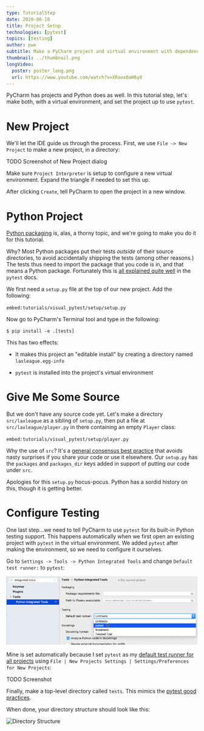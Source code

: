 ```yaml
---
type: TutorialStep
date: 2020-06-10
title: Project Setup
technologies: [pytest]
topics: [testing]
author: pwe
subtitle: Make a PyCharm project and virtual environment with dependencies, then configure PyCharm to use pytest.
thumbnail: ../thumbnail.png
longVideo:
  poster: poster_long.png
  url: https://www.youtube.com/watch?v=XRaox0aH6y0
---
```


PyCharm has projects and Python does as well.
In this tutorial step, let's make both, with a virtual environment, and set the project up to use `pytest`.

# New Project

We'll let the IDE guide us through the process. 
First, we use `File -> New Project` to make a new project, in a directory:

TODO Screenshot of New Project dialog

Make sure `Project Interpreter` is setup to configure a new virtual environment.
Expand the triangle if needed to set this up.

After clicking `Create`, tell PyCharm to open the project in a new window.

# Python Project

[Python packaging](https://packaging.python.org/tutorials/packaging-projects/) is, alas, a thorny topic, and we're going to make you do it for this tutorial.

Why?
Most Python packages put their tests *outside* of their source directories, to avoid accidentally shipping the tests (among other reasons.)
The tests thus need to import the package that you code is in, and that means a Python package.
Fortunately this is [all explained quite well](https://blog.godatadriven.com/setup-py) in the `pytest` docs.

We first need a `setup.py` file at the top of our new project.
Add the following:

`embed:tutorials/visual_pytest/setup/setup.py`

Now go to PyCharm's Terminal tool and type in the following:

```shell script
$ pip install -e .[tests]
```

This has two effects:

- It makes this project an "editable install" by creating a directory named `laxleague.egg-info`

- `pytest` is installed into the project's virtual environment

# Give Me Some Source

But we don't have any source code yet. 
Let's make a directory `src/laxleague` as a sibling of `setup.py`, then put a file at `src/laxleague/player.py` in there containing an empty `Player` class:

`embed:tutorials/visual_pytest/setup/player.py`

Why the use of `src`? 
It's a [general consensus best practice](https://hynek.me/articles/testing-packaging/) that avoids nasty surprises if you share your code or use it elsewhere.
Our `setup.py` has the `packages` and `packages_dir` keys added in support of putting our code under `src`.

Apologies for this `setup.py` hocus-pocus.
Python has a sordid history on this, though it is getting better.

# Configure Testing

One last step...we need to tell PyCharm to use `pytest` for its built-in Python testing support.
This happens automatically when we first open an existing project with `pytest` in the virtual environment.
We added `pytest` after making the environment, so we need to configure it ourselves.

Go to `Settings -> Tools -> Python Integrated Tools` and change `Default test runner:` to `pytest`:

![Python Integrated Tools](./integrated_tools.png)

Mine is set automatically because I set `pytest` as my [default test runner for all projects](https://www.jetbrains.com/help/pycharm/configure-project-settings.html#new-default-settings) using `File | New Projects Settings | Settings/Preferences for New Projects`:

TODO Screenshot

Finally, make a top-level directory called `tests`.
This mimics the [pytest good practices](https://docs.pytest.org/en/latest/goodpractices.html#tests-outside-application-code).

When done, your directory structure should look like this:

![Directory Structure](./directory_structure.png)
